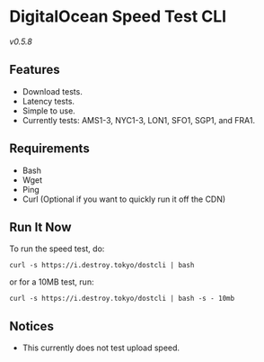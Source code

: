 # DigitalOcean Speed Test CLI

*v0.5.8*

## Features

- Download tests.
- Latency tests.
- Simple to use.
- Currently tests: AMS1-3, NYC1-3, LON1, SFO1, SGP1, and FRA1.

## Requirements

- Bash
- Wget
- Ping
- Curl (Optional if you want to quickly run it off the CDN)

## Run It Now

To run the speed test, do:

    curl -s https://i.destroy.tokyo/dostcli | bash

or for a 10MB test, run:

    curl -s https://i.destroy.tokyo/dostcli | bash -s - 10mb

## Notices

- This currently does not test upload speed.
